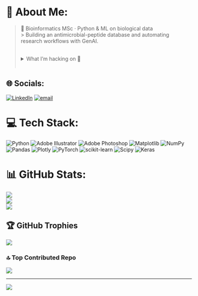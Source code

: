 # 💫 About Me:
> 🧬  Bioinformatics MSc · Python & ML on biological data  <br>> Building an antimicrobial-peptide database and automating research workflows with GenAI.<br><br><details><br><summary>What I’m hacking on 👀</summary><br><br>- 📚 Curating AMP sequences and metadata for a public database  <br>- 🧬 Integrating gene-expression profiles with drug-molecule descriptors for predictive modelling  <br>- ⚙️ Nightly scripts that auto-download new papers & organise reading lists  <br></details><br>


## 🌐 Socials:
[![LinkedIn](https://img.shields.io/badge/LinkedIn-%230077B5.svg?logo=linkedin&logoColor=white)](https://linkedin.com/in/zamani-erfan) [![email](https://img.shields.io/badge/Email-D14836?logo=gmail&logoColor=white)](mailto:erfanzamani.edu@gmail.com) 

# 💻 Tech Stack:
![Python](https://img.shields.io/badge/python-3670A0?style=flat&logo=python&logoColor=ffdd54) ![Adobe Illustrator](https://img.shields.io/badge/adobe%20illustrator-%23FF9A00.svg?style=flat&logo=adobe%20illustrator&logoColor=white) ![Adobe Photoshop](https://img.shields.io/badge/adobe%20photoshop-%2331A8FF.svg?style=flat&logo=adobe%20photoshop&logoColor=white) ![Matplotlib](https://img.shields.io/badge/Matplotlib-%23ffffff.svg?style=flat&logo=Matplotlib&logoColor=black) ![NumPy](https://img.shields.io/badge/numpy-%23013243.svg?style=flat&logo=numpy&logoColor=white) ![Pandas](https://img.shields.io/badge/pandas-%23150458.svg?style=flat&logo=pandas&logoColor=white) ![Plotly](https://img.shields.io/badge/Plotly-%233F4F75.svg?style=flat&logo=plotly&logoColor=white) ![PyTorch](https://img.shields.io/badge/PyTorch-%23EE4C2C.svg?style=flat&logo=PyTorch&logoColor=white) ![scikit-learn](https://img.shields.io/badge/scikit--learn-%23F7931E.svg?style=flat&logo=scikit-learn&logoColor=white) ![Scipy](https://img.shields.io/badge/SciPy-%230C55A5.svg?style=flat&logo=scipy&logoColor=%white) ![Keras](https://img.shields.io/badge/Keras-%23D00000.svg?style=flat&logo=Keras&logoColor=white)
# 📊 GitHub Stats:
![](https://github-readme-stats.vercel.app/api?username=Erfanomics&theme=dark&hide_border=true&include_all_commits=true&count_private=true)<br/>
![](https://nirzak-streak-stats.vercel.app/?user=Erfanomics&theme=dark&hide_border=true)<br/>
![](https://github-readme-stats.vercel.app/api/top-langs/?username=Erfanomics&theme=dark&hide_border=true&include_all_commits=true&count_private=true&layout=compact)

## 🏆 GitHub Trophies
![](https://github-profile-trophy.vercel.app/?username=Erfanomics&theme=radical&no-frame=false&no-bg=true&margin-w=4)

### 🔝 Top Contributed Repo
![](https://github-contributor-stats.vercel.app/api?username=Erfanomics&limit=5&theme=dark&combine_all_yearly_contributions=true)

---
[![](https://visitcount.itsvg.in/api?id=Erfanomics&icon=0&color=0)](https://visitcount.itsvg.in)

<!-- Proudly created with GPRM ( https://gprm.itsvg.in ) -->
